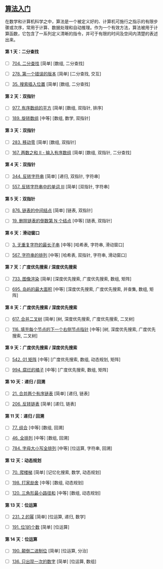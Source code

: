 [算法入门](https://leetcode-cn.com/study-plan/algorithms/)
-----

在数学和计算机科学之中，算法是一个被定义好的、计算机可施行之指示的有限步骤或次序，常用于计算、数据处理和自动推理。作为一个有效方法，算法被用于计算函数，它包含了一系列定义清晰的指令，并可于有限的时间及空间内清楚的表述出来。

#### 第 1 天：二分查找

- [ ] [704. 二分查找](https://leetcode-cn.com/problems/binary-search/) [简单] [数组, 二分查找]

- [ ] [278. 第一个错误的版本](https://leetcode-cn.com/problems/first-bad-version/) [简单] [二分查找, 交互]

- [ ] [35. 搜索插入位置](https://leetcode-cn.com/problems/search-insert-position/) [简单] [数组, 二分查找]


#### 第 2 天：双指针

- [ ] [977. 有序数组的平方](https://leetcode-cn.com/problems/squares-of-a-sorted-array/) [简单] [数组, 双指针, 排序]

- [ ] [189. 旋转数组](https://leetcode-cn.com/problems/rotate-array/) [中等] [数组, 数学, 双指针]


#### 第 3 天：双指针

- [ ] [283. 移动零](https://leetcode-cn.com/problems/move-zeroes/) [简单] [数组, 双指针]

- [ ] [167. 两数之和 II - 输入有序数组](https://leetcode-cn.com/problems/two-sum-ii-input-array-is-sorted/) [简单] [数组, 双指针, 二分查找]


#### 第 4 天：双指针

- [ ] [344. 反转字符串](https://leetcode-cn.com/problems/reverse-string/) [简单] [递归, 双指针, 字符串]

- [ ] [557. 反转字符串中的单词 III](https://leetcode-cn.com/problems/reverse-words-in-a-string-iii/) [简单] [双指针, 字符串]


#### 第 5 天：双指针

- [ ] [876. 链表的中间结点](https://leetcode-cn.com/problems/middle-of-the-linked-list/) [简单] [链表, 双指针]

- [ ] [19. 删除链表的倒数第 N 个结点](https://leetcode-cn.com/problems/remove-nth-node-from-end-of-list/) [中等] [链表, 双指针]


#### 第 6 天：滑动窗口

- [ ] [3. 无重复字符的最长子串](https://leetcode-cn.com/problems/longest-substring-without-repeating-characters/) [中等] [哈希表, 字符串, 滑动窗口]

- [ ] [567. 字符串的排列](https://leetcode-cn.com/problems/permutation-in-string/) [中等] [哈希表, 双指针, 字符串, 滑动窗口]


#### 第 7 天：广度优先搜索 / 深度优先搜索

- [ ] [733. 图像渲染](https://leetcode-cn.com/problems/flood-fill/) [简单] [深度优先搜索, 广度优先搜索, 数组, 矩阵]

- [ ] [695. 岛屿的最大面积](https://leetcode-cn.com/problems/max-area-of-island/) [中等] [深度优先搜索, 广度优先搜索, 并查集, 数组, 矩阵]


#### 第 8 天：广度优先搜索 / 深度优先搜索

- [ ] [617. 合并二叉树](https://leetcode-cn.com/problems/merge-two-binary-trees/) [简单] [树, 深度优先搜索, 广度优先搜索, 二叉树]

- [ ] [116. 填充每个节点的下一个右侧节点指针](https://leetcode-cn.com/problems/populating-next-right-pointers-in-each-node/) [中等] [树, 深度优先搜索, 广度优先搜索, 二叉树]


#### 第 9 天：广度优先搜索 / 深度优先搜索

- [ ] [542. 01 矩阵](https://leetcode-cn.com/problems/01-matrix/) [中等] [广度优先搜索, 数组, 动态规划, 矩阵]

- [ ] [994. 腐烂的橘子](https://leetcode-cn.com/problems/rotting-oranges/) [中等] [广度优先搜索, 数组, 矩阵]


#### 第 10 天：递归 / 回溯

- [ ] [21. 合并两个有序链表](https://leetcode-cn.com/problems/merge-two-sorted-lists/) [简单] [递归, 链表]

- [ ] [206. 反转链表](https://leetcode-cn.com/problems/reverse-linked-list/) [简单] [递归, 链表]


#### 第 11 天：递归 / 回溯

- [ ] [77. 组合](https://leetcode-cn.com/problems/combinations/) [中等] [数组, 回溯]

- [ ] [46. 全排列](https://leetcode-cn.com/problems/permutations/) [中等] [数组, 回溯]

- [ ] [784. 字母大小写全排列](https://leetcode-cn.com/problems/letter-case-permutation/) [中等] [位运算, 字符串, 回溯]


#### 第 12 天：动态规划

- [ ] [70. 爬楼梯](https://leetcode-cn.com/problems/climbing-stairs/) [简单] [记忆化搜索, 数学, 动态规划]

- [ ] [198. 打家劫舍](https://leetcode-cn.com/problems/house-robber/) [中等] [数组, 动态规划]

- [ ] [120. 三角形最小路径和](https://leetcode-cn.com/problems/triangle/) [中等] [数组, 动态规划]


#### 第 13 天：位运算

- [ ] [231. 2 的幂](https://leetcode-cn.com/problems/power-of-two/) [简单] [位运算, 递归, 数学]

- [ ] [191. 位1的个数](https://leetcode-cn.com/problems/number-of-1-bits/) [简单] [位运算]


#### 第 14 天：位运算

- [ ] [190. 颠倒二进制位](https://leetcode-cn.com/problems/reverse-bits/) [简单] [位运算, 分治]

- [ ] [136. 只出现一次的数字](https://leetcode-cn.com/problems/single-number/) [简单] [位运算, 数组]
